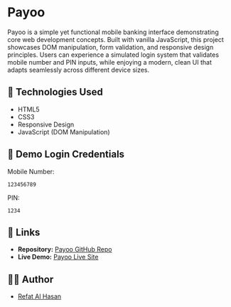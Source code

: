 # Payoo

Payoo is a simple yet functional mobile banking interface demonstrating core web development concepts. Built with vanilla JavaScript, this project showcases DOM manipulation, form validation, and responsive design principles. Users can experience a simulated login system that validates mobile number and PIN inputs, while enjoying a modern, clean UI that adapts seamlessly across different device sizes.

## 🚀 Technologies Used
- HTML5
- CSS3
- Responsive Design
- JavaScript (DOM Manipulation)


## 🔑 Demo Login Credentials

Mobile Number: 
```
123456789
```


PIN: 
```
1234
```

## 🔗 Links
- **Repository:** [Payoo GitHub Repo](https://github.com/refatalhasan/payoo)
- **Live Demo:** [Payoo Live Site](https://refatalhasan.github.io/payoo/)

## 👨‍💻 Author
- [Refat Al Hasan](https://github.com/refatalhasan)